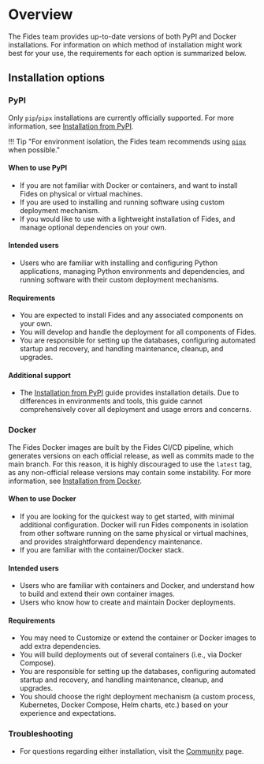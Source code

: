 # Overview

The Fides team provides up-to-date versions of both PyPI and Docker installations. For information on which method of installation might work best for your use, the requirements for each option is summarized below.

## Installation options
### PyPI

Only `pip`/`pipx` installations are currently officially supported. For more information, see [Installation from PyPI](pypi.md).

!!! Tip "For environment isolation, the Fides team recommends using [`pipx`](https://pypa.github.io/pipx/) when possible."

#### When to use PyPI
* If you are not familiar with Docker or containers, and want to install Fides on physical or virtual machines. 
* If you are used to installing and running software using custom deployment mechanism.
* If you would like to use with a lightweight installation of Fides, and manage optional dependencies on your own.

#### Intended users
* Users who are familiar with installing and configuring Python applications, managing Python environments and dependencies, and running software with their custom deployment mechanisms.

#### Requirements
* You are expected to install Fides and any associated components on your own.
* You will develop and handle the deployment for all components of Fides.
* You are responsible for setting up the databases, configuring automated startup and recovery, and handling maintenance, cleanup, and upgrades.

#### Additional support 
* The [Installation from PyPI](pypi.md) guide provides installation details. Due to differences in environments and tools, this guide cannot comprehensively cover all deployment and usage errors and concerns.

### Docker

The Fides Docker images are built by the Fides CI/CD pipeline, which generates versions on each official release, as well as commits made to the main branch. For this reason, it is highly discouraged to use the `latest` tag, as any non-official release versions may contain some instability. For more information, see [Installation from Docker](docker.md).

#### When to use Docker
* If you are looking for the quickest way to get started, with minimal additional configuration. Docker will run Fides components in isolation from other software running on the same physical or virtual machines, and provides straightforward dependency maintenance.
* If you are familiar with the container/Docker stack. 

#### Intended users

* Users who are familiar with containers and Docker, and understand how to build and extend their own container images.
* Users who know how to create and maintain Docker deployments.

#### Requirements
* You may need to Customize or extend the container or Docker images to add extra dependencies. 
* You will build deployments out of several containers (i.e., via Docker Compose).
* You are responsible for setting up the databases, configuring automated startup and recovery, and handling maintenance, cleanup, and upgrades.
* You should choose the right deployment mechanism (a custom process, Kubernetes, Docker Compose, Helm charts, etc.) based on your experience and expectations.

### Troubleshooting
* For questions regarding either installation, visit the [Community](../community/overview.md) page.
